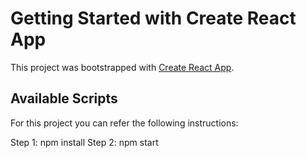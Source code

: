 # Getting Started with Create React App

This project was bootstrapped with [Create React App](https://github.com/facebook/create-react-app).

## Available Scripts

For this project you can refer the following instructions:

Step 1: npm install
Step 2: npm start
